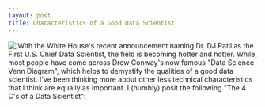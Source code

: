 ```yaml
---
layout: post
title: Characteristics of a Good Data Scientist
---
```


<img class="img-left" align="left" src="{{ site.url }}/images/Data_Science_VD.png">

With the White House's recent announcement naming Dr. DJ Patil as the First U.S. Chief Data Scientist, the field is becoming hotter and hotter. While, most people have come across Drew Conway's now famous "Data Science Venn Diagram", which helps to demystify the qualities of a good data scientist. I've been thinking more about other less technical characteristics that I think are equally as important. I (humbly) posit the following "The 4 C's of a Data Scientist":


